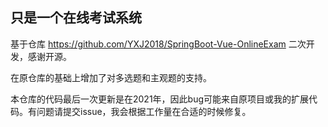 ## 只是一个在线考试系统
基于仓库 https://github.com/YXJ2018/SpringBoot-Vue-OnlineExam 二次开发，感谢开源。

在原仓库的基础上增加了对多选题和主观题的支持。

本仓库的代码最后一次更新是在2021年，因此bug可能来自原项目或我的扩展代码。有问题请提交issue，我会根据工作量在合适的时候修复。